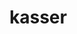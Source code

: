 <!DOCTYPE html>
<html>
<head>
	<title>PoC</title>
</head>
<body>
	<h1>kasser</h1>
	

</body>
</html>

